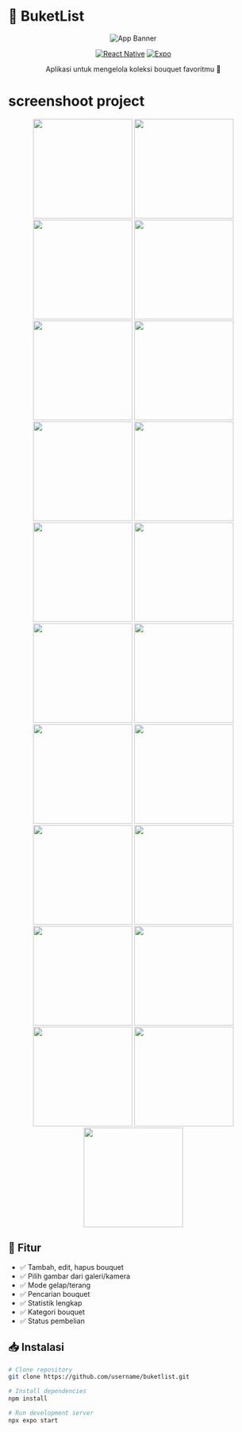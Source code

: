 # 🌸 BuketList

<div align="center">
  
![App Banner](./assets/banner.png)

[![React Native](https://img.shields.io/badge/React_Native-20232A?style=for-the-badge&logo=react&logoColor=61DAFB)](https://reactnative.dev/)
[![Expo](https://img.shields.io/badge/Expo-1B1F23?style=for-the-badge&logo=expo&logoColor=white)](https://expo.dev/)

Aplikasi untuk mengelola koleksi bouquet favoritmu 💐

</div>

# screenshoot project

<div align="center">
    <img src="./assets/images/readme/WhatsApp Image 2025-10-29 at 06.42.08_4da6bb1f.jpg" width="200" />
    <img src="./assets/images/readme/WhatsApp Image 2025-10-29 at 06.42.08_e402d072.jpg" width="200" />
    <img src="./assets/images/readme/WhatsApp Image 2025-10-29 at 06.42.09_586e0cfe.jpg" width="200" /> 
    <img src="./assets/images/readme/WhatsApp Image 2025-10-29 at 06.42.09_1a89e777.jpg" width="200" />
    <img src="./assets/images/readme/WhatsApp Image 2025-10-29 at 06.42.09_7bb4c9d0.jpg" width="200" />
    <img src="./assets/images/readme/WhatsApp Image 2025-10-29 at 06.42.10_09a06412.jpg" width="200" />
    <img src="./assets/images/readme/WhatsApp Image 2025-10-29 at 06.42.10_68d341b1.jpg" width="200" />
    <img src="./assets/images/readme/WhatsApp Image 2025-10-29 at 06.42.11_e86b3fd3.jpg" width="200" />
    <img src="./assets/images/readme/WhatsApp Image 2025-10-29 at 06.50.59_aa089c22.jpg" width="200" />
    <img src="./assets/images/readme/WhatsApp Image 2025-10-29 at 06.50.59_f58c7f9f.jpg" width="200" />
    <img src="./assets/images/readme/WhatsApp Image 2025-10-29 at 06.50.59_21638875.jpg" width="200" />
    <img src="./assets/images/readme/WhatsApp Image 2025-10-29 at 06.51.00_19e3b283.jpg" width="200" />
    <img src="./assets/images/readme/WhatsApp Image 2025-10-29 at 06.51.00_6279ebb2.jpg" width="200" />
    <img src="./assets/images/readme/WhatsApp Image 2025-10-29 at 06.51.00_79d498fa.jpg" width="200" />
    <img src="./assets/images/readme/WhatsApp Image 2025-10-29 at 06.51.01_0e540300.jpg" width="200" />
    <img src="./assets/images/readme/WhatsApp Image 2025-10-29 at 06.51.01_a9cefe48.jpg" width="200" />
    <img src="./assets/images/readme/WhatsApp Image 2025-10-29 at 06.51.01_b548cd66.jpg" width="200" />
    <img src="./assets/images/readme/WhatsApp Image 2025-10-29 at 06.53.29_fde0d9fb.jpg" width="200" />
    <img src="./assets/images/readme/WhatsApp Image 2025-10-29 at 06.53.30_ebb62752.jpg" width="200" />
    <img src="./assets/images/readme/WhatsApp Image 2025-10-29 at 06.53.30_f217c04f.jpg" width="200" />
    <img src="./assets/images/readme/WhatsApp Image 2025-10-29 at 06.53.30_fa19ada1.jpg" width="200" />
</div>


## 🚀 Fitur

- ✅ Tambah, edit, hapus bouquet
- ✅ Pilih gambar dari galeri/kamera
- ✅ Mode gelap/terang
- ✅ Pencarian bouquet
- ✅ Statistik lengkap
- ✅ Kategori bouquet
- ✅ Status pembelian

## 📥 Instalasi

```bash
# Clone repository
git clone https://github.com/username/buketlist.git

# Install dependencies
npm install

# Run development server
npx expo start